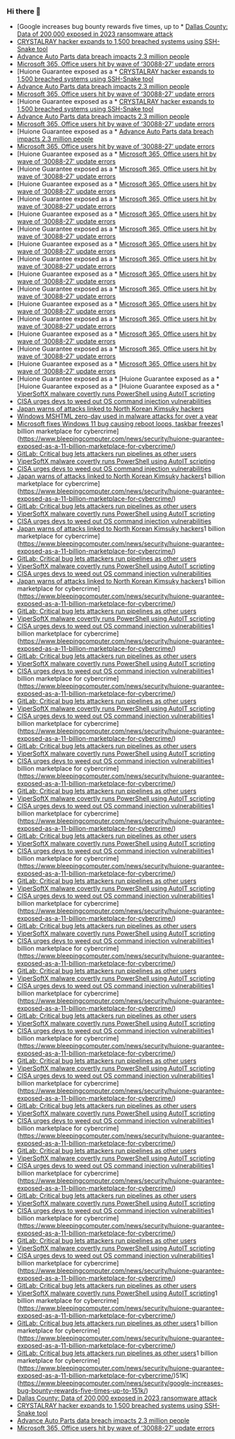 ### Hi there 👋

<!--START_SECTION:feed-->
* [Google increases bug bounty rewards five times, up to * [Dallas County: Data of 200,000 exposed in 2023 ransomware attack](https://www.bleepingcomputer.com/news/security/dallas-county-data-of-200-000-exposed-in-2023-ransomware-attack/)
* [CRYSTALRAY hacker expands to 1,500 breached systems using SSH-Snake tool](https://www.bleepingcomputer.com/news/security/crystalray-hacker-expands-to-1-500-breached-systems-using-ssh-snake-tool/)
* [Advance Auto Parts data breach impacts 2.3 million people](https://www.bleepingcomputer.com/news/security/advance-auto-parts-data-breach-impacts-23-million-people/)
* [Microsoft 365, Office users hit by wave of ‘30088-27’ update errors](https://www.bleepingcomputer.com/news/microsoft/microsoft-365-office-users-hit-by-wave-of-30088-27-update-errors/)
* [Huione Guarantee exposed as a * [CRYSTALRAY hacker expands to 1,500 breached systems using SSH-Snake tool](https://www.bleepingcomputer.com/news/security/crystalray-hacker-expands-to-1-500-breached-systems-using-ssh-snake-tool/)
* [Advance Auto Parts data breach impacts 2.3 million people](https://www.bleepingcomputer.com/news/security/advance-auto-parts-data-breach-impacts-23-million-people/)
* [Microsoft 365, Office users hit by wave of ‘30088-27’ update errors](https://www.bleepingcomputer.com/news/microsoft/microsoft-365-office-users-hit-by-wave-of-30088-27-update-errors/)
* [Huione Guarantee exposed as a * [CRYSTALRAY hacker expands to 1,500 breached systems using SSH-Snake tool](https://www.bleepingcomputer.com/news/security/crystalray-hacker-expands-to-1-500-breached-systems-using-ssh-snake-tool/)
* [Advance Auto Parts data breach impacts 2.3 million people](https://www.bleepingcomputer.com/news/security/advance-auto-parts-data-breach-impacts-23-million-people/)
* [Microsoft 365, Office users hit by wave of ‘30088-27’ update errors](https://www.bleepingcomputer.com/news/microsoft/microsoft-365-office-users-hit-by-wave-of-30088-27-update-errors/)
* [Huione Guarantee exposed as a * [Advance Auto Parts data breach impacts 2.3 million people](https://www.bleepingcomputer.com/news/security/advance-auto-parts-data-breach-impacts-23-million-people/)
* [Microsoft 365, Office users hit by wave of ‘30088-27’ update errors](https://www.bleepingcomputer.com/news/microsoft/microsoft-365-office-users-hit-by-wave-of-30088-27-update-errors/)
* [Huione Guarantee exposed as a * [Microsoft 365, Office users hit by wave of ‘30088-27’ update errors](https://www.bleepingcomputer.com/news/microsoft/microsoft-365-office-users-hit-by-wave-of-30088-27-update-errors/)
* [Huione Guarantee exposed as a * [Microsoft 365, Office users hit by wave of ‘30088-27’ update errors](https://www.bleepingcomputer.com/news/microsoft/microsoft-365-office-users-hit-by-wave-of-30088-27-update-errors/)
* [Huione Guarantee exposed as a * [Microsoft 365, Office users hit by wave of ‘30088-27’ update errors](https://www.bleepingcomputer.com/news/microsoft/microsoft-365-office-users-hit-by-wave-of-30088-27-update-errors/)
* [Huione Guarantee exposed as a * [Microsoft 365, Office users hit by wave of ‘30088-27’ update errors](https://www.bleepingcomputer.com/news/microsoft/microsoft-365-office-users-hit-by-wave-of-30088-27-update-errors/)
* [Huione Guarantee exposed as a * [Microsoft 365, Office users hit by wave of ‘30088-27’ update errors](https://www.bleepingcomputer.com/news/microsoft/microsoft-365-office-users-hit-by-wave-of-30088-27-update-errors/)
* [Huione Guarantee exposed as a * [Microsoft 365, Office users hit by wave of ‘30088-27’ update errors](https://www.bleepingcomputer.com/news/microsoft/microsoft-365-office-users-hit-by-wave-of-30088-27-update-errors/)
* [Huione Guarantee exposed as a * [Microsoft 365, Office users hit by wave of ‘30088-27’ update errors](https://www.bleepingcomputer.com/news/microsoft/microsoft-365-office-users-hit-by-wave-of-30088-27-update-errors/)
* [Huione Guarantee exposed as a * [Microsoft 365, Office users hit by wave of ‘30088-27’ update errors](https://www.bleepingcomputer.com/news/microsoft/microsoft-365-office-users-hit-by-wave-of-30088-27-update-errors/)
* [Huione Guarantee exposed as a * [Microsoft 365, Office users hit by wave of ‘30088-27’ update errors](https://www.bleepingcomputer.com/news/microsoft/microsoft-365-office-users-hit-by-wave-of-30088-27-update-errors/)
* [Huione Guarantee exposed as a * [Microsoft 365, Office users hit by wave of ‘30088-27’ update errors](https://www.bleepingcomputer.com/news/microsoft/microsoft-365-office-users-hit-by-wave-of-30088-27-update-errors/)
* [Huione Guarantee exposed as a * [Microsoft 365, Office users hit by wave of ‘30088-27’ update errors](https://www.bleepingcomputer.com/news/microsoft/microsoft-365-office-users-hit-by-wave-of-30088-27-update-errors/)
* [Huione Guarantee exposed as a * [Microsoft 365, Office users hit by wave of ‘30088-27’ update errors](https://www.bleepingcomputer.com/news/microsoft/microsoft-365-office-users-hit-by-wave-of-30088-27-update-errors/)
* [Huione Guarantee exposed as a * [Microsoft 365, Office users hit by wave of ‘30088-27’ update errors](https://www.bleepingcomputer.com/news/microsoft/microsoft-365-office-users-hit-by-wave-of-30088-27-update-errors/)
* [Huione Guarantee exposed as a * [Microsoft 365, Office users hit by wave of ‘30088-27’ update errors](https://www.bleepingcomputer.com/news/microsoft/microsoft-365-office-users-hit-by-wave-of-30088-27-update-errors/)
* [Huione Guarantee exposed as a * [Microsoft 365, Office users hit by wave of ‘30088-27’ update errors](https://www.bleepingcomputer.com/news/microsoft/microsoft-365-office-users-hit-by-wave-of-30088-27-update-errors/)
* [Huione Guarantee exposed as a * [Huione Guarantee exposed as a * [Huione Guarantee exposed as a * [Huione Guarantee exposed as a * [ViperSoftX malware covertly runs PowerShell using AutoIT scripting](https://www.bleepingcomputer.com/news/security/vipersoftx-malware-covertly-runs-powershell-using-autoit-scripting/)
* [CISA urges devs to weed out OS command injection vulnerabilities](https://www.bleepingcomputer.com/news/security/cisa-urges-devs-to-weed-out-os-command-injection-vulnerabilities/)
* [Japan warns of attacks linked to North Korean Kimsuky hackers](https://www.bleepingcomputer.com/news/security/japan-warns-of-attacks-linked-to-north-korean-kimsuky-hackers/)
* [Windows MSHTML zero-day used in malware attacks for over a year](https://www.bleepingcomputer.com/news/security/windows-mshtml-zero-day-used-in-malware-attacks-for-over-a-year/)
* [Microsoft fixes Windows 11 bug causing reboot loops, taskbar freezes](https://www.bleepingcomputer.com/news/microsoft/microsoft-fixes-windows-11-bug-causing-reboot-loops-taskbar-freezes/)1 billion marketplace for cybercrime](https://www.bleepingcomputer.com/news/security/huione-guarantee-exposed-as-a-11-billion-marketplace-for-cybercrime/)
* [GitLab: Critical bug lets attackers run pipelines as other users](https://www.bleepingcomputer.com/news/security/gitlab-warns-of-critical-bug-that-lets-attackers-run-pipelines-as-an-arbitrary-user/)
* [ViperSoftX malware covertly runs PowerShell using AutoIT scripting](https://www.bleepingcomputer.com/news/security/vipersoftx-malware-covertly-runs-powershell-using-autoit-scripting/)
* [CISA urges devs to weed out OS command injection vulnerabilities](https://www.bleepingcomputer.com/news/security/cisa-urges-devs-to-weed-out-os-command-injection-vulnerabilities/)
* [Japan warns of attacks linked to North Korean Kimsuky hackers](https://www.bleepingcomputer.com/news/security/japan-warns-of-attacks-linked-to-north-korean-kimsuky-hackers/)1 billion marketplace for cybercrime](https://www.bleepingcomputer.com/news/security/huione-guarantee-exposed-as-a-11-billion-marketplace-for-cybercrime/)
* [GitLab: Critical bug lets attackers run pipelines as other users](https://www.bleepingcomputer.com/news/security/gitlab-warns-of-critical-bug-that-lets-attackers-run-pipelines-as-an-arbitrary-user/)
* [ViperSoftX malware covertly runs PowerShell using AutoIT scripting](https://www.bleepingcomputer.com/news/security/vipersoftx-malware-covertly-runs-powershell-using-autoit-scripting/)
* [CISA urges devs to weed out OS command injection vulnerabilities](https://www.bleepingcomputer.com/news/security/cisa-urges-devs-to-weed-out-os-command-injection-vulnerabilities/)
* [Japan warns of attacks linked to North Korean Kimsuky hackers](https://www.bleepingcomputer.com/news/security/japan-warns-of-attacks-linked-to-north-korean-kimsuky-hackers/)1 billion marketplace for cybercrime](https://www.bleepingcomputer.com/news/security/huione-guarantee-exposed-as-a-11-billion-marketplace-for-cybercrime/)
* [GitLab: Critical bug lets attackers run pipelines as other users](https://www.bleepingcomputer.com/news/security/gitlab-warns-of-critical-bug-that-lets-attackers-run-pipelines-as-an-arbitrary-user/)
* [ViperSoftX malware covertly runs PowerShell using AutoIT scripting](https://www.bleepingcomputer.com/news/security/vipersoftx-malware-covertly-runs-powershell-using-autoit-scripting/)
* [CISA urges devs to weed out OS command injection vulnerabilities](https://www.bleepingcomputer.com/news/security/cisa-urges-devs-to-weed-out-os-command-injection-vulnerabilities/)
* [Japan warns of attacks linked to North Korean Kimsuky hackers](https://www.bleepingcomputer.com/news/security/japan-warns-of-attacks-linked-to-north-korean-kimsuky-hackers/)1 billion marketplace for cybercrime](https://www.bleepingcomputer.com/news/security/huione-guarantee-exposed-as-a-11-billion-marketplace-for-cybercrime/)
* [GitLab: Critical bug lets attackers run pipelines as other users](https://www.bleepingcomputer.com/news/security/gitlab-warns-of-critical-bug-that-lets-attackers-run-pipelines-as-an-arbitrary-user/)
* [ViperSoftX malware covertly runs PowerShell using AutoIT scripting](https://www.bleepingcomputer.com/news/security/vipersoftx-malware-covertly-runs-powershell-using-autoit-scripting/)
* [CISA urges devs to weed out OS command injection vulnerabilities](https://www.bleepingcomputer.com/news/security/cisa-urges-devs-to-weed-out-os-command-injection-vulnerabilities/)1 billion marketplace for cybercrime](https://www.bleepingcomputer.com/news/security/huione-guarantee-exposed-as-a-11-billion-marketplace-for-cybercrime/)
* [GitLab: Critical bug lets attackers run pipelines as other users](https://www.bleepingcomputer.com/news/security/gitlab-warns-of-critical-bug-that-lets-attackers-run-pipelines-as-an-arbitrary-user/)
* [ViperSoftX malware covertly runs PowerShell using AutoIT scripting](https://www.bleepingcomputer.com/news/security/vipersoftx-malware-covertly-runs-powershell-using-autoit-scripting/)
* [CISA urges devs to weed out OS command injection vulnerabilities](https://www.bleepingcomputer.com/news/security/cisa-urges-devs-to-weed-out-os-command-injection-vulnerabilities/)1 billion marketplace for cybercrime](https://www.bleepingcomputer.com/news/security/huione-guarantee-exposed-as-a-11-billion-marketplace-for-cybercrime/)
* [GitLab: Critical bug lets attackers run pipelines as other users](https://www.bleepingcomputer.com/news/security/gitlab-warns-of-critical-bug-that-lets-attackers-run-pipelines-as-an-arbitrary-user/)
* [ViperSoftX malware covertly runs PowerShell using AutoIT scripting](https://www.bleepingcomputer.com/news/security/vipersoftx-malware-covertly-runs-powershell-using-autoit-scripting/)
* [CISA urges devs to weed out OS command injection vulnerabilities](https://www.bleepingcomputer.com/news/security/cisa-urges-devs-to-weed-out-os-command-injection-vulnerabilities/)1 billion marketplace for cybercrime](https://www.bleepingcomputer.com/news/security/huione-guarantee-exposed-as-a-11-billion-marketplace-for-cybercrime/)
* [GitLab: Critical bug lets attackers run pipelines as other users](https://www.bleepingcomputer.com/news/security/gitlab-warns-of-critical-bug-that-lets-attackers-run-pipelines-as-an-arbitrary-user/)
* [ViperSoftX malware covertly runs PowerShell using AutoIT scripting](https://www.bleepingcomputer.com/news/security/vipersoftx-malware-covertly-runs-powershell-using-autoit-scripting/)
* [CISA urges devs to weed out OS command injection vulnerabilities](https://www.bleepingcomputer.com/news/security/cisa-urges-devs-to-weed-out-os-command-injection-vulnerabilities/)1 billion marketplace for cybercrime](https://www.bleepingcomputer.com/news/security/huione-guarantee-exposed-as-a-11-billion-marketplace-for-cybercrime/)
* [GitLab: Critical bug lets attackers run pipelines as other users](https://www.bleepingcomputer.com/news/security/gitlab-warns-of-critical-bug-that-lets-attackers-run-pipelines-as-an-arbitrary-user/)
* [ViperSoftX malware covertly runs PowerShell using AutoIT scripting](https://www.bleepingcomputer.com/news/security/vipersoftx-malware-covertly-runs-powershell-using-autoit-scripting/)
* [CISA urges devs to weed out OS command injection vulnerabilities](https://www.bleepingcomputer.com/news/security/cisa-urges-devs-to-weed-out-os-command-injection-vulnerabilities/)1 billion marketplace for cybercrime](https://www.bleepingcomputer.com/news/security/huione-guarantee-exposed-as-a-11-billion-marketplace-for-cybercrime/)
* [GitLab: Critical bug lets attackers run pipelines as other users](https://www.bleepingcomputer.com/news/security/gitlab-warns-of-critical-bug-that-lets-attackers-run-pipelines-as-an-arbitrary-user/)
* [ViperSoftX malware covertly runs PowerShell using AutoIT scripting](https://www.bleepingcomputer.com/news/security/vipersoftx-malware-covertly-runs-powershell-using-autoit-scripting/)
* [CISA urges devs to weed out OS command injection vulnerabilities](https://www.bleepingcomputer.com/news/security/cisa-urges-devs-to-weed-out-os-command-injection-vulnerabilities/)1 billion marketplace for cybercrime](https://www.bleepingcomputer.com/news/security/huione-guarantee-exposed-as-a-11-billion-marketplace-for-cybercrime/)
* [GitLab: Critical bug lets attackers run pipelines as other users](https://www.bleepingcomputer.com/news/security/gitlab-warns-of-critical-bug-that-lets-attackers-run-pipelines-as-an-arbitrary-user/)
* [ViperSoftX malware covertly runs PowerShell using AutoIT scripting](https://www.bleepingcomputer.com/news/security/vipersoftx-malware-covertly-runs-powershell-using-autoit-scripting/)
* [CISA urges devs to weed out OS command injection vulnerabilities](https://www.bleepingcomputer.com/news/security/cisa-urges-devs-to-weed-out-os-command-injection-vulnerabilities/)1 billion marketplace for cybercrime](https://www.bleepingcomputer.com/news/security/huione-guarantee-exposed-as-a-11-billion-marketplace-for-cybercrime/)
* [GitLab: Critical bug lets attackers run pipelines as other users](https://www.bleepingcomputer.com/news/security/gitlab-warns-of-critical-bug-that-lets-attackers-run-pipelines-as-an-arbitrary-user/)
* [ViperSoftX malware covertly runs PowerShell using AutoIT scripting](https://www.bleepingcomputer.com/news/security/vipersoftx-malware-covertly-runs-powershell-using-autoit-scripting/)
* [CISA urges devs to weed out OS command injection vulnerabilities](https://www.bleepingcomputer.com/news/security/cisa-urges-devs-to-weed-out-os-command-injection-vulnerabilities/)1 billion marketplace for cybercrime](https://www.bleepingcomputer.com/news/security/huione-guarantee-exposed-as-a-11-billion-marketplace-for-cybercrime/)
* [GitLab: Critical bug lets attackers run pipelines as other users](https://www.bleepingcomputer.com/news/security/gitlab-warns-of-critical-bug-that-lets-attackers-run-pipelines-as-an-arbitrary-user/)
* [ViperSoftX malware covertly runs PowerShell using AutoIT scripting](https://www.bleepingcomputer.com/news/security/vipersoftx-malware-covertly-runs-powershell-using-autoit-scripting/)
* [CISA urges devs to weed out OS command injection vulnerabilities](https://www.bleepingcomputer.com/news/security/cisa-urges-devs-to-weed-out-os-command-injection-vulnerabilities/)1 billion marketplace for cybercrime](https://www.bleepingcomputer.com/news/security/huione-guarantee-exposed-as-a-11-billion-marketplace-for-cybercrime/)
* [GitLab: Critical bug lets attackers run pipelines as other users](https://www.bleepingcomputer.com/news/security/gitlab-warns-of-critical-bug-that-lets-attackers-run-pipelines-as-an-arbitrary-user/)
* [ViperSoftX malware covertly runs PowerShell using AutoIT scripting](https://www.bleepingcomputer.com/news/security/vipersoftx-malware-covertly-runs-powershell-using-autoit-scripting/)
* [CISA urges devs to weed out OS command injection vulnerabilities](https://www.bleepingcomputer.com/news/security/cisa-urges-devs-to-weed-out-os-command-injection-vulnerabilities/)1 billion marketplace for cybercrime](https://www.bleepingcomputer.com/news/security/huione-guarantee-exposed-as-a-11-billion-marketplace-for-cybercrime/)
* [GitLab: Critical bug lets attackers run pipelines as other users](https://www.bleepingcomputer.com/news/security/gitlab-warns-of-critical-bug-that-lets-attackers-run-pipelines-as-an-arbitrary-user/)
* [ViperSoftX malware covertly runs PowerShell using AutoIT scripting](https://www.bleepingcomputer.com/news/security/vipersoftx-malware-covertly-runs-powershell-using-autoit-scripting/)
* [CISA urges devs to weed out OS command injection vulnerabilities](https://www.bleepingcomputer.com/news/security/cisa-urges-devs-to-weed-out-os-command-injection-vulnerabilities/)1 billion marketplace for cybercrime](https://www.bleepingcomputer.com/news/security/huione-guarantee-exposed-as-a-11-billion-marketplace-for-cybercrime/)
* [GitLab: Critical bug lets attackers run pipelines as other users](https://www.bleepingcomputer.com/news/security/gitlab-warns-of-critical-bug-that-lets-attackers-run-pipelines-as-an-arbitrary-user/)
* [ViperSoftX malware covertly runs PowerShell using AutoIT scripting](https://www.bleepingcomputer.com/news/security/vipersoftx-malware-covertly-runs-powershell-using-autoit-scripting/)
* [CISA urges devs to weed out OS command injection vulnerabilities](https://www.bleepingcomputer.com/news/security/cisa-urges-devs-to-weed-out-os-command-injection-vulnerabilities/)1 billion marketplace for cybercrime](https://www.bleepingcomputer.com/news/security/huione-guarantee-exposed-as-a-11-billion-marketplace-for-cybercrime/)
* [GitLab: Critical bug lets attackers run pipelines as other users](https://www.bleepingcomputer.com/news/security/gitlab-warns-of-critical-bug-that-lets-attackers-run-pipelines-as-an-arbitrary-user/)
* [ViperSoftX malware covertly runs PowerShell using AutoIT scripting](https://www.bleepingcomputer.com/news/security/vipersoftx-malware-covertly-runs-powershell-using-autoit-scripting/)
* [CISA urges devs to weed out OS command injection vulnerabilities](https://www.bleepingcomputer.com/news/security/cisa-urges-devs-to-weed-out-os-command-injection-vulnerabilities/)1 billion marketplace for cybercrime](https://www.bleepingcomputer.com/news/security/huione-guarantee-exposed-as-a-11-billion-marketplace-for-cybercrime/)
* [GitLab: Critical bug lets attackers run pipelines as other users](https://www.bleepingcomputer.com/news/security/gitlab-warns-of-critical-bug-that-lets-attackers-run-pipelines-as-an-arbitrary-user/)
* [ViperSoftX malware covertly runs PowerShell using AutoIT scripting](https://www.bleepingcomputer.com/news/security/vipersoftx-malware-covertly-runs-powershell-using-autoit-scripting/)
* [CISA urges devs to weed out OS command injection vulnerabilities](https://www.bleepingcomputer.com/news/security/cisa-urges-devs-to-weed-out-os-command-injection-vulnerabilities/)1 billion marketplace for cybercrime](https://www.bleepingcomputer.com/news/security/huione-guarantee-exposed-as-a-11-billion-marketplace-for-cybercrime/)
* [GitLab: Critical bug lets attackers run pipelines as other users](https://www.bleepingcomputer.com/news/security/gitlab-warns-of-critical-bug-that-lets-attackers-run-pipelines-as-an-arbitrary-user/)
* [ViperSoftX malware covertly runs PowerShell using AutoIT scripting](https://www.bleepingcomputer.com/news/security/vipersoftx-malware-covertly-runs-powershell-using-autoit-scripting/)
* [CISA urges devs to weed out OS command injection vulnerabilities](https://www.bleepingcomputer.com/news/security/cisa-urges-devs-to-weed-out-os-command-injection-vulnerabilities/)1 billion marketplace for cybercrime](https://www.bleepingcomputer.com/news/security/huione-guarantee-exposed-as-a-11-billion-marketplace-for-cybercrime/)
* [GitLab: Critical bug lets attackers run pipelines as other users](https://www.bleepingcomputer.com/news/security/gitlab-warns-of-critical-bug-that-lets-attackers-run-pipelines-as-an-arbitrary-user/)
* [ViperSoftX malware covertly runs PowerShell using AutoIT scripting](https://www.bleepingcomputer.com/news/security/vipersoftx-malware-covertly-runs-powershell-using-autoit-scripting/)1 billion marketplace for cybercrime](https://www.bleepingcomputer.com/news/security/huione-guarantee-exposed-as-a-11-billion-marketplace-for-cybercrime/)
* [GitLab: Critical bug lets attackers run pipelines as other users](https://www.bleepingcomputer.com/news/security/gitlab-warns-of-critical-bug-that-lets-attackers-run-pipelines-as-an-arbitrary-user/)1 billion marketplace for cybercrime](https://www.bleepingcomputer.com/news/security/huione-guarantee-exposed-as-a-11-billion-marketplace-for-cybercrime/)
* [GitLab: Critical bug lets attackers run pipelines as other users](https://www.bleepingcomputer.com/news/security/gitlab-warns-of-critical-bug-that-lets-attackers-run-pipelines-as-an-arbitrary-user/)1 billion marketplace for cybercrime](https://www.bleepingcomputer.com/news/security/huione-guarantee-exposed-as-a-11-billion-marketplace-for-cybercrime/)51K](https://www.bleepingcomputer.com/news/security/google-increases-bug-bounty-rewards-five-times-up-to-151k/)
* [Dallas County: Data of 200,000 exposed in 2023 ransomware attack](https://www.bleepingcomputer.com/news/security/dallas-county-data-of-200-000-exposed-in-2023-ransomware-attack/)
* [CRYSTALRAY hacker expands to 1,500 breached systems using SSH-Snake tool](https://www.bleepingcomputer.com/news/security/crystalray-hacker-expands-to-1-500-breached-systems-using-ssh-snake-tool/)
* [Advance Auto Parts data breach impacts 2.3 million people](https://www.bleepingcomputer.com/news/security/advance-auto-parts-data-breach-impacts-23-million-people/)
* [Microsoft 365, Office users hit by wave of ‘30088-27’ update errors](https://www.bleepingcomputer.com/news/microsoft/microsoft-365-office-users-hit-by-wave-of-30088-27-update-errors/)
<!--END_SECTION:feed-->

<!--
**frankenk/frankenk** is a ✨ _special_ ✨ repository because its `README.md` (this file) appears on your GitHub profile.

Here are some ideas to get you started:

- 🔭 I’m currently working on ...
- 🌱 I’m currently learning ...
- 👯 I’m looking to collaborate on ...
- 🤔 I’m looking for help with ...
- 💬 Ask me about ...
- 📫 How to reach me: ...
- 😄 Pronouns: ...
- ⚡ Fun fact: ...
-->



